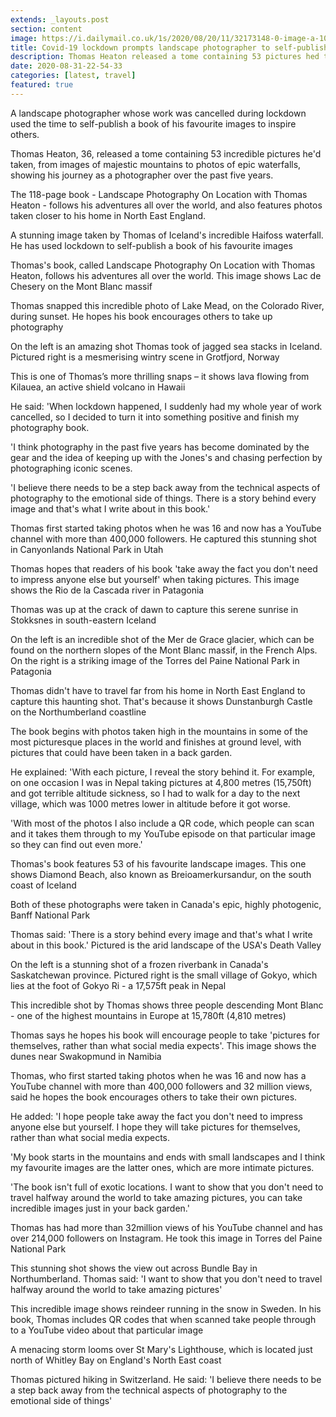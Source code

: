 ```yaml
---
extends: _layouts.post
section: content
image: https://i.dailymail.co.uk/1s/2020/08/20/11/32173148-0-image-a-105_1597919635811.jpg 
title: Covid-19 lockdown prompts landscape photographer to self-publish a book of his favourite images 
description: Thomas Heaton released a tome containing 53 pictures hed taken, from images of majestic mountains to photos of epic waterfalls, showing his journey as a photographer. 
date: 2020-08-31-22-54-33 
categories: [latest, travel] 
featured: true 
--- 
```

A landscape photographer whose work was cancelled during lockdown used the time to self-publish a book of his favourite images to inspire others.

Thomas Heaton, 36, released a tome containing 53 incredible pictures he'd taken, from images of majestic mountains to photos of epic waterfalls, showing his journey as a photographer over the past five years.

The 118-page book - Landscape Photography On Location with Thomas Heaton - follows his adventures all over the world, and also features photos taken closer to his home in North East England.

A stunning image taken by Thomas of Iceland's incredible Haifoss waterfall. He has used lockdown to self-publish a book of his favourite images 

Thomas's book, called Landscape Photography On Location with Thomas Heaton, follows his adventures all over the world. This image shows Lac de Chesery on the Mont Blanc massif  

Thomas snapped this incredible photo of Lake Mead, on the Colorado River, during sunset. He hopes his book encourages others to take up photography 

On the left is an amazing shot Thomas took of jagged sea stacks in Iceland. Pictured right is a mesmerising wintry scene in Grotfjord, Norway

This is one of Thomas’s more thrilling snaps – it shows lava flowing from Kilauea, an active shield volcano in Hawaii 

He said: 'When lockdown happened, I suddenly had my whole year of work cancelled, so I decided to turn it into something positive and finish my photography book.

'I think photography in the past five years has become dominated by the gear and the idea of keeping up with the Jones's and chasing perfection by photographing iconic scenes.

'I believe there needs to be a step back away from the technical aspects of photography to the emotional side of things. There is a story behind every image and that's what I write about in this book.'

Thomas first started taking photos when he was 16 and now has a YouTube channel with more than 400,000 followers. He captured this stunning shot in Canyonlands National Park in Utah 

Thomas hopes that readers of his book 'take away the fact you don't need to impress anyone else but yourself' when taking pictures. This image shows the Rio de la Cascada river in Patagonia 

Thomas was up at the crack of dawn to capture this serene sunrise in Stokksnes in south-eastern Iceland 

On the left is an incredible shot of the Mer de Grace glacier, which can be found on the northern slopes of the Mont Blanc massif, in the French Alps. On the right is a striking image of the Torres del Paine National Park in Patagonia

Thomas didn't have to travel far from his home in North East England to capture this haunting shot. That's because it shows Dunstanburgh Castle on the Northumberland coastline 

The book begins with photos taken high in the mountains in some of the most picturesque places in the world and finishes at ground level, with pictures that could have been taken in a back garden.

He explained: 'With each picture, I reveal the story behind it. For example, on one occasion I was in Nepal taking pictures at 4,800 metres (15,750ft) and got terrible altitude sickness, so I had to walk for a day to the next village, which was 1000 metres lower in altitude before it got worse.

'With most of the photos I also include a QR code, which people can scan and it takes them through to my YouTube episode on that particular image so they can find out even more.'

Thomas's book features 53 of his favourite landscape images. This one shows Diamond Beach, also known as Breioamerkursandur, on the south coast of Iceland 

Both of these photographs were taken in Canada's epic, highly photogenic, Banff National Park

Thomas said: 'There is a story behind every image and that's what I write about in this book.' Pictured is the arid landscape of the USA's Death Valley 

On the left is a stunning shot of a frozen riverbank in Canada's Saskatchewan province. Pictured right is the small village of Gokyo, which lies at the foot of Gokyo Ri - a 17,575ft peak in Nepal

This incredible shot by Thomas shows three people descending Mont Blanc - one of the highest mountains in Europe at 15,780ft (4,810 metres)

Thomas says he hopes his book will encourage people to take 'pictures for themselves, rather than what social media expects'. This image shows the dunes near Swakopmund in Namibia 

Thomas, who first started taking photos when he was 16 and now has a YouTube channel with more than 400,000 followers and 32 million views, said he hopes the book encourages others to take their own pictures.

He added: 'I hope people take away the fact you don't need to impress anyone else but yourself. I hope they will take pictures for themselves, rather than what social media expects.

'My book starts in the mountains and ends with small landscapes and I think my favourite images are the latter ones, which are more intimate pictures.

'The book isn't full of exotic locations. I want to show that you don't need to travel halfway around the world to take amazing pictures, you can take incredible images just in your back garden.'

Thomas has had more than 32million views of his YouTube channel and has over 214,000 followers on Instagram. He took this image in Torres del Paine National Park 

This stunning shot shows the view out across Bundle Bay in Northumberland. Thomas said: 'I want to show that you don't need to travel halfway around the world to take amazing pictures' 

This incredible image shows reindeer running in the snow in Sweden. In his book, Thomas includes QR codes that when scanned take people through to a YouTube video about that particular image 

A menacing storm looms over St Mary's Lighthouse, which is located just north of Whitley Bay on England's North East coast

Thomas pictured hiking in Switzerland. He said: 'I believe there needs to be a step back away from the technical aspects of photography to the emotional side of things' 

